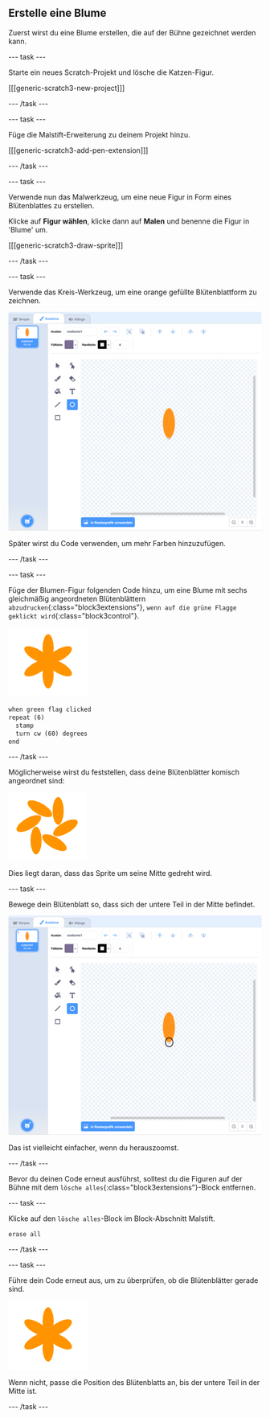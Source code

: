 ## Erstelle eine Blume

Zuerst wirst du eine Blume erstellen, die auf der Bühne gezeichnet werden kann.

--- task ---

Starte ein neues Scratch-Projekt und lösche die Katzen-Figur.

[[[generic-scratch3-new-project]]]

--- /task ---

--- task ---

Füge die Malstift-Erweiterung zu deinem Projekt hinzu.

[[[generic-scratch3-add-pen-extension]]]

--- /task ---

--- task ---

Verwende nun das Malwerkzeug, um eine neue Figur in Form eines Blütenblattes zu erstellen.

Klicke auf **Figur wählen**, klicke dann auf **Malen** und benenne die Figur in 'Blume' um.

[[[generic-scratch3-draw-sprite]]]

--- /task ---

--- task ---

Verwende das Kreis-Werkzeug, um eine orange gefüllte Blütenblattform zu zeichnen.

![Bildschirmfoto](images/flower-petal.png)

Später wirst du Code verwenden, um mehr Farben hinzuzufügen.

--- /task ---

--- task ---

Füge der Blumen-Figur folgenden Code hinzu, um eine Blume mit sechs gleichmäßig angeordneten Blütenblättern `abzudrucken`{:class="block3extensions"}, `wenn auf die grüne Flagge geklickt wird`{:class="block3control"}.

![Bildschirmfoto](images/flower-6-straight.png)

```blocks3
when green flag clicked
repeat (6) 
  stamp
  turn cw (60) degrees
end
```

--- /task ---

Möglicherweise wirst du feststellen, dass deine Blütenblätter komisch angeordnet sind:

![Bildschirmfoto](images/flower-6-offset.png)

Dies liegt daran, dass das Sprite um seine Mitte gedreht wird.

--- task ---

Bewege dein Blütenblatt so, dass sich der untere Teil in der Mitte befindet.

![Bildschirmfoto](images/flower-crosshair-annotated.png)

Das ist vielleicht einfacher, wenn du herauszoomst.

--- /task ---

Bevor du deinen Code erneut ausführst, solltest du die Figuren auf der Bühne mit dem `lösche alles`{:class="block3extensions"}-Block entfernen.

--- task ---

Klicke auf den `lösche alles`-Block im Block-Abschnitt Malstift.

```blocks3
erase all
```

--- /task ---

--- task ---

Führe dein Code erneut aus, um zu überprüfen, ob die Blütenblätter gerade sind.

![Bildschirmfoto](images/flower-6-straight.png)

Wenn nicht, passe die Position des Blütenblatts an, bis der untere Teil in der Mitte ist.

--- /task ---